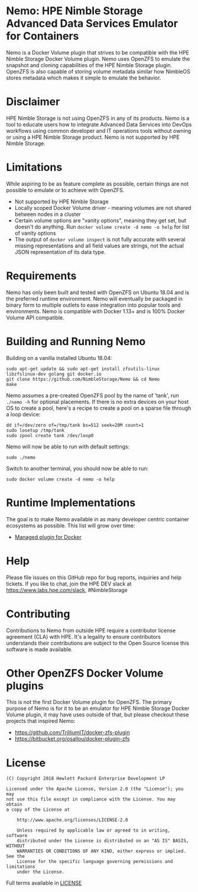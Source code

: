 # Nemo: HPE Nimble Storage Advanced Data Services Emulator for Containers
Nemo is a Docker Volume plugin that strives to be compatible with the HPE Nimble Storage Docker Volume plugin. Nemo uses OpenZFS to emulate the snapshot and cloning capabilities of the HPE Nimble Storage plugin. OpenZFS is also capable of storing volume metadata similar how NimbleOS stores metadata which makes it simple to emulate the behavior.

# Disclaimer
HPE Nimble Storage is not using OpenZFS in any of its products. Nemo is a tool to educate users how to integrate Advanced Data Services into DevOps workflows using common developer and IT operations tools without owning or using a HPE Nimble Storage product. Nemo is not supported by HPE Nimble Storage.

# Limitations
While aspiring to be as feature complete as possible, certain things are not possible to emulate or to achieve with OpenZFS.
* Not supported by HPE Nimble Storage
* Locally scoped Docker Volume driver - meaning volumes are not shared between nodes in a cluster
* Certain volume options are "vanity options", meaning they get set, but doesn't do anything. Run `docker volume create -d nemo -o help` for list of vanity options
* The output of `docker volume inspect` is not fully accurate with several missing representations and all field values are strings, not the actual JSON representation of its data type.

# Requirements
Nemo has only been built and tested with OpenZFS on Ubuntu 18.04 and is the preferred runtime environment. Nemo will eventually be packaged in binary form to multiple outlets to ease integration into popular tools and environments. Nemo is compatible with Docker 1.13+ and is 100% Docker Volume API compatible. 

# Building and Running Nemo
Building on a vanilla installed Ubuntu 18.04:
```
sudo apt-get update && sudo apt-get install zfsutils-linux libzfslinux-dev golang git docker.io 
git clone https://github.com/NimbleStorage/Nemo && cd Nemo
make
```

Nemo assumes a pre-created OpenZFS pool by the name of 'tank', run `./nemo -h` for optional placements. If there is no extra devices on your host OS to create a pool, here's a recipe to create a pool on a sparse file through a loop device:
```
dd if=/dev/zero of=/tmp/tank bs=512 seek=20M count=1
sudo losetup /tmp/tank
sudo zpool create tank /dev/loop0
```

Nemo will now be able to run with default settings:
```
sudo ./nemo
```

Switch to another terminal, you should now be able to run:
```
sudo docker volume create -d nemo -o help
```

# Runtime Implementations
The goal is to make Nemo available in as many developer centric container ecosystems as possible. This list will grow over time:

 * [Managed plugin for Docker](runtime/docker-v2)

# Help
Please file issues on this GitHub repo for bug reports, inquiries and help tickets. If you like to chat, join the HPE DEV slack at https://www.labs.hpe.com/slack, #NimbleStorage

# Contributing
Contributions to Nemo from outside HPE require a contributor license agreement (CLA) with HPE. It's a legality to ensure contributors understands their contributions are subject to the Open Source license this software is made available.

# Other OpenZFS Docker Volume plugins
This is not the first Docker Volume plugin for OpenZFS. The primary purpose of Nemo is for it to be an emulator for HPE Nimble Storage Docker Volume plugin, it may have uses outside of that, but please checkout these projects that inspired Nemo:

* https://github.com/TrilliumIT/docker-zfs-plugin
* https://bitbucket.org/osallou/docker-plugin-zfs

# License
```
(C) Copyright 2018 Hewlett Packard Enterprise Development LP

Licensed under the Apache License, Version 2.0 (the "License"); you may
not use this file except in compliance with the License. You may obtain
a copy of the License at

    http://www.apache.org/licenses/LICENSE-2.0

    Unless required by applicable law or agreed to in writing, software
    distributed under the License is distributed on an "AS IS" BASIS, WITHOUT
    WARRANTIES OR CONDITIONS OF ANY KIND, either express or implied. See the
    License for the specific language governing permissions and limitations
    under the License.
```
Full terms available in [LICENSE](LICENSE)
